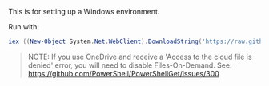This is for setting up a Windows environment.

Run with:

```powershell
iex ((New-Object System.Net.WebClient).DownloadString('https://raw.githubusercontent.com/joshgking/system-init/master/windows/setup.ps1'))
```

> NOTE: If you use OneDrive and receive a 'Access to the cloud file is denied' error, you will need to disable Files-On-Demand. See: https://github.com/PowerShell/PowerShellGet/issues/300
